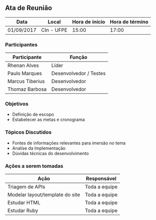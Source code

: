 ## **Ata de Reunião**

| **Data** | **Local** | **Hora de início** | **Hora de término** |
| --- | --- | --- | --- |
| 01/09/2017 | CIn - UFPE | 15:00 | 17:00 |

### **Participantes**

| **Participante** | **Função** |
| --- | --- |
| Rhenan Alves| Líder |
| Paulo Marques | Desenvolvedor / Testes |
| Marcus Tiberius | Desenvolvedor |
| Thomaz Barbosa | Desenvolvedor |

### **Objetivos**

- Definição de escopo
- Estabelecer as metas e cronograma

### **Tópicos Discutidos**

- Fontes de informações relevantes para imersão no tema
- Analise da Implementação
- Dúvidas técnicas do desenvolvimento

### **Ações a serem tomadas**

| **Ação** | **Responsável** |
| --- | --- |
| Triagem de APIs | Toda a equipe |
| Modelar layout/template do site | Toda a equipe |
| Estudar HTML | Toda a equipe |
| Estudar Ruby | Toda a equipe |
